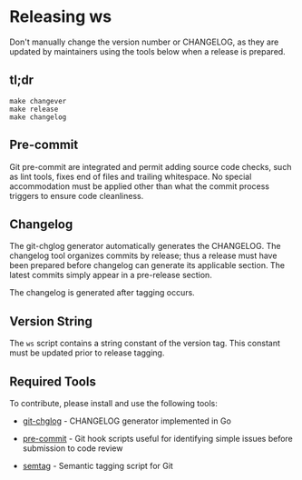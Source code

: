 # Releasing ws

Don't manually change the version number or CHANGELOG, as they are updated
by maintainers using the tools below when a release is prepared.

## tl;dr

```console
make changever
make release
make changelog
```

## Pre-commit

Git pre-commit are integrated and permit adding source code checks, such
as lint tools, fixes end of files and trailing whitespace. No special
accommodation must be applied other than what the commit process triggers
to ensure code cleanliness.

## Changelog

The git-chglog generator automatically generates the CHANGELOG. The changelog
tool organizes commits by release; thus a release must have been prepared
before changelog can generate its applicable section. The latest commits
simply appear in a pre-release section.

The changelog is generated after tagging occurs.

## Version String

The `ws` script contains a string constant of the version tag. This constant
must be updated prior to release tagging.

## Required Tools

To contribute, please install and use the following tools:

- [git-chglog][git-chglog] - CHANGELOG generator implemented in Go
- [pre-commit][pre-commit] - Git hook scripts useful for identifying simple issues before submission to code review
- [semtag][semtag] - Semantic tagging script for Git

  [pre-commit]: https://pre-commit.com/
  [git-chglog]: https://github.com/git-chglog/git-chglog
  [semtag]: https://github.com/pnikosis/semtag
